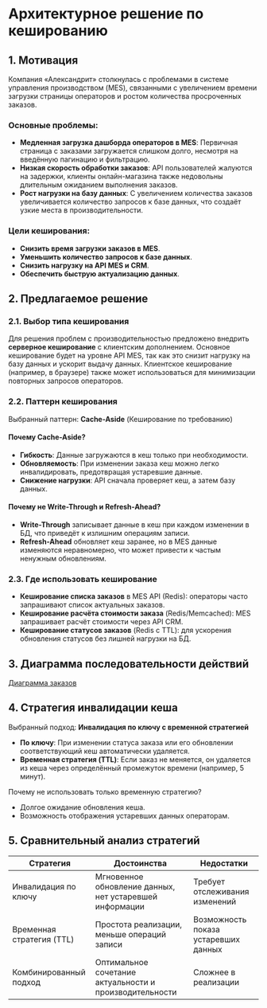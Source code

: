 # Архитектурное решение по кешированию

## 1. Мотивация

Компания «Александрит» столкнулась с проблемами в системе управления производством (MES), связанными с увеличением времени загрузки страницы операторов и ростом количества просроченных заказов.

### Основные проблемы:
- **Медленная загрузка дашборда операторов в MES**: Первичная страница с заказами загружается слишком долго, несмотря на введённую пагинацию и фильтрацию.
- **Низкая скорость обработки заказов**: API пользователей жалуются на задержки, клиенты онлайн-магазина также недовольны длительным ожиданием выполнения заказов.
- **Рост нагрузки на базу данных**: С увеличением количества заказов увеличивается количество запросов к базе данных, что создаёт узкие места в производительности.

### Цели кеширования:
- **Снизить время загрузки заказов в MES**.
- **Уменьшить количество запросов к базе данных**.
- **Снизить нагрузку на API MES и CRM**.
- **Обеспечить быструю актуализацию данных**.

## 2. Предлагаемое решение

### 2.1. Выбор типа кеширования

Для решения проблем с производительностью предложено внедрить **серверное кеширование** с клиентским дополнением. Основное кеширование будет на уровне API MES, так как это снизит нагрузку на базу данных и ускорит выдачу данных. Клиентское кеширование (например, в браузере) также может использоваться для минимизации повторных запросов операторов.

### 2.2. Паттерн кеширования

Выбранный паттерн: **Cache-Aside** (Кеширование по требованию)

#### Почему Cache-Aside?
- **Гибкость**: Данные загружаются в кеш только при необходимости.
- **Обновляемость**: При изменении заказа кеш можно легко инвалидировать, предотвращая устаревшие данные.
- **Снижение нагрузки**: API сначала проверяет кеш, а затем базу данных.

#### Почему не Write-Through и Refresh-Ahead?
- **Write-Through** записывает данные в кеш при каждом изменении в БД, что приведёт к излишним операциям записи.
- **Refresh-Ahead** обновляет кеш заранее, но в MES данные изменяются неравномерно, что может привести к частым ненужным обновлениям.

### 2.3. Где использовать кеширование

- **Кеширование списка заказов** в MES API (Redis): операторы часто запрашивают список актуальных заказов.
- **Кеширование расчёта стоимости заказа** (Redis/Memcached): MES запрашивает расчёт стоимости через API CRM.
- **Кеширование статусов заказов** (Redis с TTL): для ускорения обновления статусов без лишней нагрузки на БД.

## 3. Диаграмма последовательности действий

[Диаграмма заказов](https://editor.plantuml.com/uml/dLJ1Ji904BttApRS_G4F1X58F1YDVi4AJIH186sz2mJHQ2Gn9dB2-0UbeK2em2_C_95ljnJQIeX8KdQxCs_Usva7MTkHbdDtMpLaoQbRuhnXMX8Reu7ZIgdIa3L7PCuALw9erMkEMIjdXBH5iV0xuVZYLCUm9eENPhbYYnDPkZ5rWjubK_BIaTVI3kFvd654EiJ14SWE1NsGIqk-fmKt1JTfILDypyWLD4446wmByenYGK6W0PXFd0JSvYxvDASf-JkHm2YeLgV0Yemyyh7gx3ao0u2xU7gfIfx0wlCZ-OQiEeBUaJkdEJ-34-TDRl5B8alWevasQjz0Do4FT2u_0UzpQyEoe5bQhrcrpHWJTvH41Khph2wMp-tHHeNBv_ulBiORDVGBf1rLGCdSEe-ORXWj6eWU_xxyeGqY5w70W5i833N_UCrFeqtxjfYkZshVEdaZ67LSZBCDtaJNt8JrudrMpX50xwvbnCSqe26IbFs2Fr6dMjq7n0ljgcx83zgog-O2kgI5UWlubRlSJZHQ_MP680gDFmPytQlK3RXdP34c_7Vy0000)


## 4. Стратегия инвалидации кеша

Выбранный подход: **Инвалидация по ключу с временной стратегией**

- **По ключу**: При изменении статуса заказа или его обновлении соответствующий кеш автоматически удаляется.
- **Временная стратегия (TTL)**: Если заказ не меняется, он удаляется из кеша через определённый промежуток времени (например, 5 минут).

Почему не использовать только временную стратегию?
- Долгое ожидание обновления кеша.
- Возможность отображения устаревших данных операторам.

## 5. Сравнительный анализ стратегий

| Стратегия                 | Достоинства                                                 | Недостатки                             |
|---------------------------|-------------------------------------------------------------|----------------------------------------|
| Инвалидация по ключу      | Мгновенное обновление данных, нет устаревшей информации     | Требует отслеживания изменений         |
| Временная стратегия (TTL) | Простота реализации, меньше операций записи                 | Возможность показа устаревших данных   |
| Комбинированный подход    | Оптимальное сочетание актуальности и производительности     | Сложнее в реализации                   |
